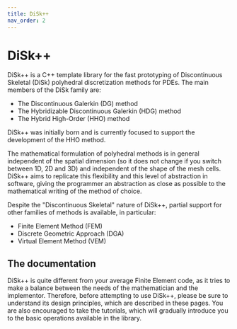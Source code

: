 ```yaml
---
title: DiSk++
nav_order: 2
---
```


# DiSk++
DiSk++ is a C++ template library for the fast prototyping of Discontinuous Skeletal (DiSk) polyhedral discretization methods for PDEs. The main members of the DiSk family are:

* The Discontinuous Galerkin (DG) method
* The Hybridizable Discontinuous Galerkin (HDG) method
* The Hybrid High-Order (HHO) method

DiSk++ was initially born and is currently focused to support the development of the HHO method.

The mathematical formulation of polyhedral methods is in general independent of the spatial dimension (so it does not change if you switch between 1D, 2D and 3D) and independent of the shape of the mesh cells. DiSk++ aims to replicate this flexibility and this level of abstraction in software, giving the programmer an abstraction as close as possible to the mathematical writing of the method of choice.

Despite the "Discontinuous Skeletal" nature of DiSk++, partial support for other families of methods is available, in particular:
 
 * Finite Element Method (FEM)
 * Discrete Geometric Approach (DGA)
 * Virtual Element Method (VEM)

## The documentation
DiSk++ is quite different from your average Finite Element code, as it tries to make a balance between the needs of the mathematician and the implementor. Therefore, before attempting to use DiSk++, please be sure to understand its design principles, which are described in these pages. You are also encouraged to take the tutorials, which will gradually introduce you to the basic operations available in the library.

